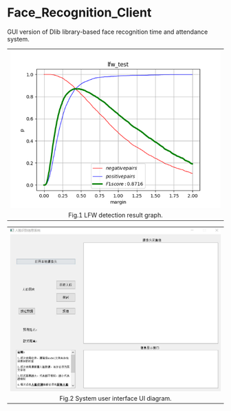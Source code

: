 # Face_Recognition_Client
GUI version of Dlib library-based face recognition time and attendance system.

<div align=center>
<table width="100%" border="0" cellspacing="0" cellpadding="0">
  <tr>
    <td align="center"><img src="img/Figure_1.png" /> </td>
  </tr>
  <tr>
    <td align="center">Fig.1 LFW detection result graph.</td>
  </tr>
</div>
 
<div align=center>
<table width="100%" border="0" cellspacing="0" cellpadding="0">
  <tr>
    <td align="center"><img src="img/2.jpg" /> </td>
  </tr>
  <tr>
    <td align="center">Fig.2 System user interface UI diagram.</td>
  </tr>
</div>
